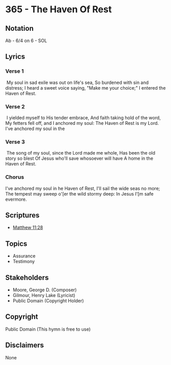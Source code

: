 # 365 - The Haven Of Rest

## Notation

Ab - 6/4 on 6 - SOL

## Lyrics

### Verse 1

 My soul in sad exile was out on life's sea, So burdened with sin and distress; I heard a sweet voice saying, "Make me your choice;" I entered the Haven of Rest. 

### Verse 2

 I yielded myself to His tender embrace, And faith taking hold of the word, My fetters fell off, and I anchored my soul: The Haven of Rest is my Lord. I've anchored my soul in the 

### Verse 3

 The song of my soul, since the Lord made me whole, Has been the old story so blest Of Jesus who'll save whosoever will have A home in the Haven of Rest. 

### Chorus

I've anchored my soul in he Haven of Rest, I'll sail the wide seas no more; The tempest may sweep o'[er the wild stormy deep: In Jesus I'[m safe evermore.


## Scriptures

- [Matthew 11:28](https://www.biblegateway.com/passage/?search=Matthew%2011%3A28)

## Topics

- Assurance
- Testimony

## Stakeholders

- Moore, George D. (Composer)
- Gilmour, Henry Lake (Lyricist)
- Public Domain (Copyright Holder)

## Copyright

Public Domain
(This hymn is free to use)

## Disclaimers

None

